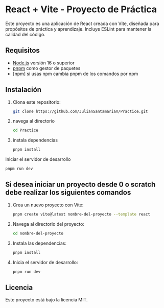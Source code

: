 # React + Vite - Proyecto de Práctica

Este proyecto es una aplicación de React creada con Vite, diseñada para propósitos de práctica y aprendizaje. Incluye ESLint para mantener la calidad del código.

## Requisitos

- [Node.js](https://nodejs.org/) versión 16 o superior
- [pnpm](https://pnpm.io/) como gestor de paquetes
- [npm] si usas npm cambia pnpm de los comandos por npm

## Instalación

1. Clona este repositorio:

   ```bash
   git clone https://github.com/JulianSantamariaV/Practice.git

2. navega al directorio

   ```bash
   cd Practice
   ```

3. instala dependencias

   ```bash
   pnpm install
    ```

Iniciar el servidor de desarrollo

```bash
pnpm run dev
 ```

## Si desea iniciar un proyecto desde 0 o scratch debe realizar los siguientes comandos

1. Crea un nuevo proyecto con Vite:

   ```bash
   pnpm create vite@latest nombre-del-proyecto --template react
   ```

3. Navega al directorio del proyecto:

   ```bash
   cd nombre-del-proyecto
   ```

4. Instala las dependencias:

   ```bash
   pnpm install
   ```

5. Inicia el servidor de desarrollo:

   ```bash
   pnpm run dev
   ```

## Licencia

Este proyecto está bajo la licencia MIT.



